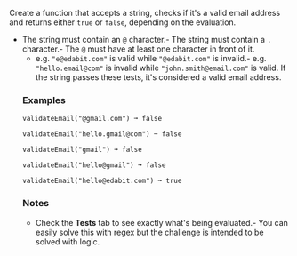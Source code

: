
Create a function that accepts a string, checks if it's a valid email address and returns either  `true` or `false`, depending on the evaluation.
- The string must contain an `@` character.- The string must contain a `.` character.- The `@` must have at least one character in front of it.<ul><li>e.g. `"e@edabit.com"` is valid while `"@edabit.com"` is invalid.- e.g. `"hello.email@com"` is invalid while `"john.smith@email.com"` is valid.
If the string passes these tests, it's considered a valid email address.

### Examples

```
validateEmail("@gmail.com") ➞ false

validateEmail("hello.gmail@com") ➞ false

validateEmail("gmail") ➞ false

validateEmail("hello@gmail") ➞ false

validateEmail("hello@edabit.com") ➞ true
```

### Notes
- Check the **Tests** tab to see exactly what's being evaluated.- You can easily solve this with regex but the challenge is intended to be solved with logic.